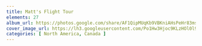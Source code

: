 ```yaml
---
title: Matt's Flight Tour
elements: 27
album_url: https://photos.google.com/share/AF1QipMUqKb9VBKniAHsPeHr83msUJaRTRNTgFudPNAVFAw4118euwbqKm0yLkwIAFydgw?key=OHFLandRbFBCMDVxVHVLZXhOZGkwbzU4UDlrZzRB
cover_image_url: https://lh3.googleusercontent.com/Po1Hw3Hjoc9KLzHOl0l9nv6d89_RGhxyPLTkuVRCO4JEVGJSr-nhFHaH3x0BgtSRyfsnKJ9QjJ8NEZZF4h92X9dkmOXix2uP3X_HvoqwfW9xQuEJiTETm3VOGD0RJyE13vMztohxH3jovIzeYjLcCwkXSuQX9Em5JUj661mbXAh3zMHpgTfEPz8SdQS1B9d8wP-y_dOQPQU4xSSMF6KtqhrOGQwWVaio5n3392Af1oPEAsL_shwYrtRgq3DLwNJkJTuExkPNieCKA3k5S83P8HL2VOiMhBeLQV5ulainCrqAtL3ayQmSblb-I7xHOSxWKyIA3LmyjSb46_JTeYxlJuvnAJb2zPU4l_-YBXXCt1Q7Y4SyvcEENal72NKsFpEMW0Fp5uipsVclnkW2VO4xmNCWR5SI5gXPZ4My-W2SAuqWu8Uvtv7nLGzNxDuWBxhDiN7tGCA9k0SencwEcax-kdRnAvg0NoEP7nDaYuLb7m58ciQR1wpmQiYizifUweocgAJ-GQtWx_0PYuGDhpTgYlY3lSPOgP6VIA-ErpfH5WZr7hRhjw-Bufj2N37LFBhHGCYIZ6VqLIgA2LVs2i_PjExLBGOdkTv9D13QeKWOI9oZZBxathIxzcM2FNFPl9Vp_GfgMi0G-MikM7WxDcXbvUhxRQ=s195-p-k-no
categories: [ North America, Canada ]
---
```

